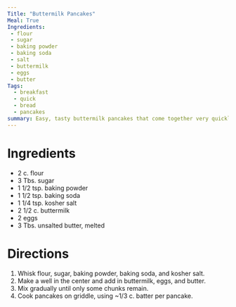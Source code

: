 ```yaml
---
Title: "Buttermilk Pancakes"
Meal: True
Ingredients: 
 - flour
 - sugar
 - baking powder
 - baking soda
 - salt
 - buttermilk
 - eggs
 - butter
Tags:
  - breakfast
  - quick
  - bread
  - pancakes
summary: Easy, tasty buttermilk pancakes that come together very quickly.
---
```


# Ingredients
- 2 c. flour
- 3 Tbs. sugar
- 1 1/2 tsp. baking powder
- 1 1/2 tsp. baking soda
- 1 1/4 tsp. kosher salt
- 2 1/2 c. buttermilk
- 2 eggs
- 3 Tbs. unsalted butter, melted

# Directions
1. Whisk flour, sugar, baking powder, baking soda, and kosher salt.
2. Make a well in the center and add in buttermilk, eggs, and butter.
3. Mix gradually until only some chunks remain.
4. Cook pancakes on griddle, using ~1/3 c. batter per pancake.

